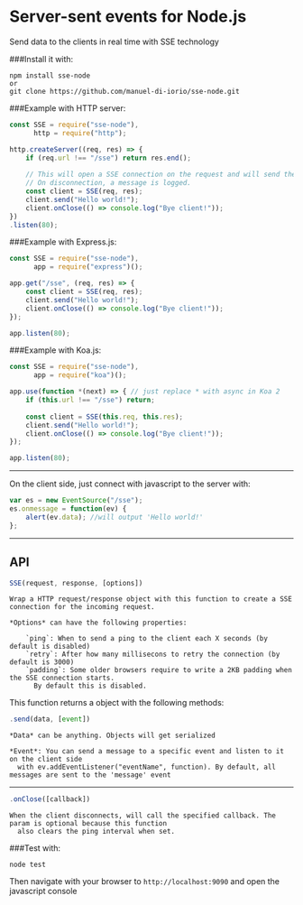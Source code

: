 # Server-sent events for Node.js
Send data to the clients in real time with SSE technology

###Install it with:
  
    npm install sse-node
    or
    git clone https://github.com/manuel-di-iorio/sse-node.git
    
###Example with HTTP server:

```javascript
const SSE = require("sse-node"),
      http = require("http");

http.createServer((req, res) => {
    if (req.url !== "/sse") return res.end();
    
    // This will open a SSE connection on the request and will send the message to the client.
    // On disconnection, a message is logged.
    const client = SSE(req, res);
    client.send("Hello world!");
    client.onClose(() => console.log("Bye client!"));
})
.listen(80);
```

###Example with Express.js:

```javascript
const SSE = require("sse-node"),
      app = require("express")();

app.get("/sse", (req, res) => {
    const client = SSE(req, res);
    client.send("Hello world!");
    client.onClose(() => console.log("Bye client!"));
});

app.listen(80);
```

###Example with Koa.js:

```javascript
const SSE = require("sse-node"),
      app = require("koa")();

app.use(function *(next) => { // just replace * with async in Koa 2
    if (this.url !== "/sse") return;
    
    const client = SSE(this.req, this.res);
    client.send("Hello world!");
    client.onClose(() => console.log("Bye client!"));
});

app.listen(80);
```

---
On the client side, just connect with javascript to the server with:
```javascript
var es = new EventSource("/sse");
es.onmessage = function(ev) {
    alert(ev.data); //will output 'Hello world!'
};
```

---
## API

```javascript
SSE(request, response, [options])
```

    Wrap a HTTP request/response object with this function to create a SSE connection for the incoming request.
    
    *Options* can have the following properties:
    
        `ping`: When to send a ping to the client each X seconds (by default is disabled)
        `retry`: After how many millisecons to retry the connection (by default is 3000)
        `padding`: Some older browsers require to write a 2KB padding when the SSE connection starts.
          By default this is disabled.

This function returns a object with the following methods:
```javascript
.send(data, [event])
```
    *Data* can be anything. Objects will get serialized

    *Event*: You can send a message to a specific event and listen to it on the client side
      with ev.addEventListener("eventName", function). By default, all messages are sent to the 'message' event

---
```javascript
.onClose([callback])
```
    When the client disconnects, will call the specified callback. The param is optional because this function
      also clears the ping interval when set.
    
    
###Test with:

    node test
Then navigate with your browser to `http://localhost:9090` and open the javascript console
